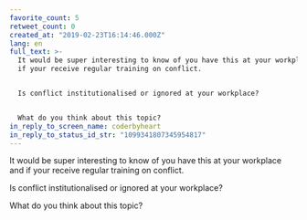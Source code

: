 ```yaml
---
favorite_count: 5
retweet_count: 0
created_at: "2019-02-23T16:14:46.000Z"
lang: en
full_text: >-
  It would be super interesting to know of you have this at your workplace and
  if your receive regular training on conflict.


  Is conflict institutionalised or ignored at your workplace?


  What do you think about this topic?
in_reply_to_screen_name: coderbyheart
in_reply_to_status_id_str: "1099341807345954817"
---
```


It would be super interesting to know of you have this at your workplace and if
your receive regular training on conflict.

Is conflict institutionalised or ignored at your workplace?

What do you think about this topic?
